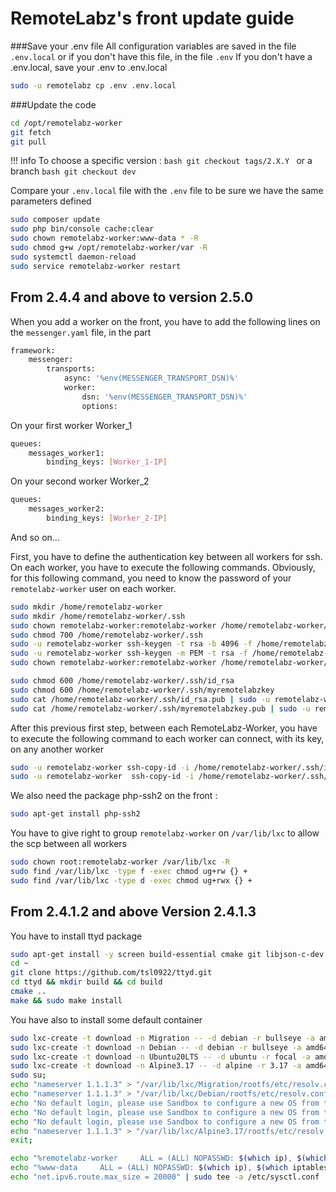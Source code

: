 # RemoteLabz's front update guide

###Save your .env file
All configuration variables are saved in the file `.env.local` or if you don't have this file, in the file `.env`
If you don't have a .env.local, save your .env to .env.local
```bash
sudo -u remotelabz cp .env .env.local
```

###Update the code
```bash
cd /opt/remotelabz-worker
git fetch
git pull
```

!!! info
    To choose a specific version :
    ```bash
    git checkout tags/2.X.Y
    ```
    or a branch
    ```bash
    git checkout dev
    ```

Compare your `.env.local` file with the `.env` file to be sure we have the same parameters defined 

```bash
sudo composer update
sudo php bin/console cache:clear
sudo chown remotelabz-worker:www-data * -R
sudo chmod g+w /opt/remotelabz-worker/var -R
sudo systemctl daemon-reload
sudo service remotelabz-worker restart
```

## From 2.4.4 and above to version 2.5.0
When you add a worker on the front, you have to add the following lines on the `messenger.yaml` file, in the part 
```bash
framework:
    messenger:
        transports:
            async: '%env(MESSENGER_TRANSPORT_DSN)%'
            worker: 
                dsn: '%env(MESSENGER_TRANSPORT_DSN)%'
                options:
```
On your first worker Worker_1

```bash
queues:
    messages_worker1:
        binding_keys: [Worker_1-IP]
```

On your second worker Worker_2
```bash
queues:
    messages_worker2:
        binding_keys: [Worker_2-IP]
```
And so on...

First, you have to define the authentication key between all workers for ssh. On each worker, you have to execute the following commands. Obviously, for this following command, you need to know the password of your `remotelabz-worker` user on each worker.

```bash
sudo mkdir /home/remotelabz-worker
sudo mkdir /home/remotelabz-worker/.ssh
sudo chown remotelabz-worker:remotelabz-worker /home/remotelabz-worker/.ssh
sudo chmod 700 /home/remotelabz-worker/.ssh
sudo -u remotelabz-worker ssh-keygen -t rsa -b 4096 -f /home/remotelabz-worker/.ssh/id_rsa -N ""
sudo -u remotelabz-worker ssh-keygen -m PEM -t rsa -f /home/remotelabz-worker/.ssh/myremotelabzkey
sudo chown remotelabz-worker:remotelabz-worker /home/remotelabz-worker/.ssh -R

sudo chmod 600 /home/remotelabz-worker/.ssh/id_rsa
sudo chmod 600 /home/remotelabz-worker/.ssh/myremotelabzkey
sudo cat /home/remotelabz-worker/.ssh/id_rsa.pub | sudo -u remotelabz-worker tee -a /home/remotelabz-worker/.ssh/authorized_keys
sudo cat /home/remotelabz-worker/.ssh/myremotelabzkey.pub | sudo -u remotelabz-worker tee -a /home/remotelabz-worker/.ssh/authorized_keys
```



After this previous first step, between each RemoteLabz-Worker, you have to execute the following command to each worker can connect, with its key, on any another worker
```bash
sudo -u remotelabz-worker ssh-copy-id -i /home/remotelabz-worker/.ssh/id_rsa.pub remotelabz-worker@Worker_X-IP
sudo -u remotelabz-worker  ssh-copy-id -i /home/remotelabz-worker/.ssh/myremotelabzkey.pub remotelabz-worker@Worker_X-IP

```

We also need the package php-ssh2 on the front :
```bash
sudo apt-get install php-ssh2
```

You have to give right to group `remotelabz-worker` on `/var/lib/lxc` to allow the scp between all workers

```bash
sudo chown root:remotelabz-worker /var/lib/lxc -R
sudo find /var/lib/lxc -type f -exec chmod ug+rw {} +
sudo find /var/lib/lxc -type d -exec chmod ug+rwx {} +
```


## From 2.4.1.2 and above Version 2.4.1.3

You have to install ttyd package

```bash
sudo apt-get install -y screen build-essential cmake git libjson-c-dev libwebsockets-dev
cd ~
git clone https://github.com/tsl0922/ttyd.git
cd ttyd && mkdir build && cd build
cmake ..
make && sudo make install
```

You have also to install some default container
```bash
sudo lxc-create -t download -n Migration -- -d debian -r bullseye -a amd64 --keyserver hkp://keyserver.ubuntu.com;
sudo lxc-create -t download -n Debian -- -d debian -r bullseye -a amd64 --keyserver hkp://keyserver.ubuntu.com;
sudo lxc-create -t download -n Ubuntu20LTS -- -d ubuntu -r focal -a amd64 --keyserver hkp://keyserver.ubuntu.com;
sudo lxc-create -t download -n Alpine3.17 -- -d alpine -r 3.17 -a amd64 --keyserver hkp://keyserver.ubuntu.com;
sudo su;
echo "nameserver 1.1.1.3" > "/var/lib/lxc/Migration/rootfs/etc/resolv.conf";
echo "nameserver 1.1.1.3" > "/var/lib/lxc/Debian/rootfs/etc/resolv.conf";
echo "No default login, please use Sandbox to configure a new OS from this" >> "/var/lib/lxc/Debian/rootfs/etc/issue";
echo "No default login, please use Sandbox to configure a new OS from this" >> "/var/lib/lxc/Ubuntu20LTS/rootfs/etc/issue";
echo "No default login, please use Sandbox to configure a new OS from this" >> "/var/lib/lxc/Alpine3.17/rootfs/etc/issue";
echo "nameserver 1.1.1.3" > "/var/lib/lxc/Alpine3.17/rootfs/etc/resolv.conf";
exit;
```

```bash
echo "%remotelabz-worker     ALL = (ALL) NOPASSWD: $(which ip), $(which iptables), $(which ovs-vsctl), $(which systemctl) start remotelabz*, $(which systemctl) stop remotelabz*, $(which systemctl) restart remotelabz*, $(which systemctl) status remotelabz*" | sudo tee /etc/sudoers.d/remotelabz-worker
echo "%www-data     ALL = (ALL) NOPASSWD: $(which ip), $(which iptables), $(which ovs-vsctl), $(which systemctl) start remotelabz*, $(which systemctl) stop remotelabz*, $(which systemctl) restart remotelabz*, $(which systemctl) status remotelabz*" | sudo tee -a /etc/sudoers.d/remotelabz-worker
echo "net.ipv6.route.max_size = 20000" | sudo tee -a /etc/sysctl.conf
```
